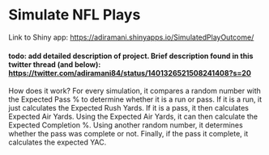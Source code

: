 # Simulate NFL Plays

Link to Shiny app: https://adiramani.shinyapps.io/SimulatedPlayOutcome/

#### todo: add detailed description of project. Brief description found in this twitter thread (and below): https://twitter.com/adiramani84/status/1401326521508241408?s=20

How does it work? 
For every simulation, it compares a random number with the Expected Pass % to determine whether it is a run or pass. If it is a run, it just calculates the Expected Rush Yards. If it is a pass, it then calculates Expected Air Yards. Using the Expected Air Yards, it can then calculate the Expected Completion %. Using another random number, it determines whether the pass was complete or not. Finally, if the pass it complete, it calculates the expected YAC.
